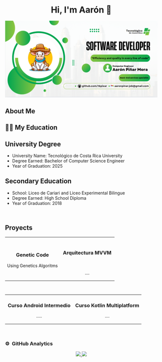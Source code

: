 <div align="center">
<h1 align="center"> Hi, I'm Aarón 👋</h1> </div>
<img src="src/banner.PNG" alt="Descripción de la imagen">



## About Me
  <h2>👨‍🎓 My Education</h1>
  <h2>University Degree</h2>
    <ul>
        <li>University Name: Tecnológico de Costa Rica University</li>
        <li>Degree Earned: Bachelor of Computer Science Engineer</li>
        <li>Year of Graduation: 2025</li>
    </ul>
 <h2>Secondary Education</h2>
    <ul>
        <li>School: Liceo de Cariari and Liceo Experimental Bilingue</li>
        <li>Degree Earned: High School Diploma</li>
        <li>Year of Graduation: 2018</li>
  </ul>
    

<br>

## Proyects
<table>
<tr>
<td width="50%">
<h3 align="center">Genetic Code</h3>
<div align="center">
<p> Using Genetics Algoritms </p>
</div>
                                                                                      
</td>

<td width="50%">
               <br>
<h3 align="center">Arquitectura MVVM</h3>
<div align="center">              
<br>
</p> .... </p>
</div>                                                             
</table>                                                                                 
</div>
<br>

<table>
<tr>
<td width="50%">
<h3 align="center">Curso Android Intermedio</h3>
<div align="center">

<p>.....</p>
</div>
                                                                                      
</td>       

<td width="50%">
<h3 align="center">Curso Kotlin Multiplatform</h3>
<div align="center">
<p>....</p>
</div>
                                                                                      
</td>  
</table>                                                                                 
</div>
<br>

### ⚙️ &nbsp;GitHub Analytics

<p align="center">
<a href="https://github.com/16pixar">
  <img height="180em" src="https://github-readme-stats-eight-theta.vercel.app/api?username=16pixar&show_icons=true&theme=algolia&include_all_commits=true&count_private=true"/>
  <img height="180em" src="https://github-readme-stats-eight-theta.vercel.app/api/top-langs/?username=16pixar&layout=compact&langs_count=8&theme=algolia"/>
</a>
</p>
